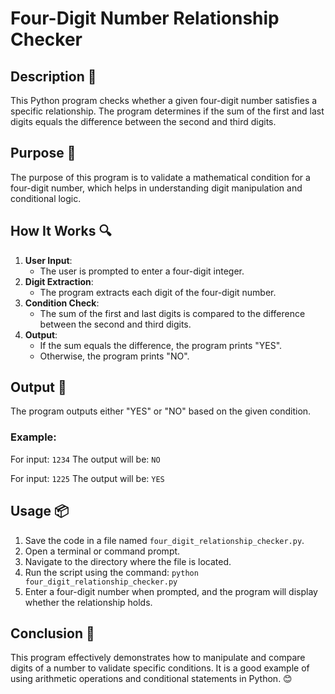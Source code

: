# Four-Digit Number Relationship Checker

## Description 📝
This Python program checks whether a given four-digit number satisfies a specific relationship.
The program determines if the sum of the first and last digits equals the difference between the second and third digits.

## Purpose 🎯
The purpose of this program is to validate a mathematical condition for a four-digit number, which helps in understanding digit manipulation and conditional logic.

## How It Works 🔍
1. **User Input**:
   - The user is prompted to enter a four-digit integer.
2. **Digit Extraction**:
   - The program extracts each digit of the four-digit number.
3. **Condition Check**:
   - The sum of the first and last digits is compared to the difference between the second and third digits.
4. **Output**:
   - If the sum equals the difference, the program prints "YES".
   - Otherwise, the program prints "NO".

## Output 📜
The program outputs either "YES" or "NO" based on the given condition.

### Example:
For input:
    `1234`
The output will be:
    `NO`

For input:
    `1225`
The output will be:
    `YES`

## Usage 📦
1. Save the code in a file named `four_digit_relationship_checker.py`.
2. Open a terminal or command prompt.
3. Navigate to the directory where the file is located.
4. Run the script using the command:
   `python four_digit_relationship_checker.py`
5. Enter a four-digit number when prompted, and the program will display whether the relationship holds.

## Conclusion 🚀
This program effectively demonstrates how to manipulate and compare digits of a number to validate specific conditions. 
It is a good example of using arithmetic operations and conditional statements in Python.
😊
